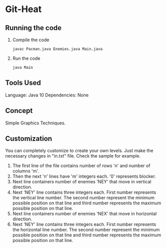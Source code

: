 # Git-Heat

## Running the code

1. Compile the code

    `
    javac Pacman.java Enemies.java Main.java
    `
2. Run the code

    `
    java Main
    `



## Tools Used

Language: Java 10
Dependencies: None

## Concept

Simple Graphics Techniques. 

## Customization

You can completely customize to create your own levels.
Just make the necessary changes in "in.txt" file. Check the sample for example.

1. The first line of the file contains number of rows 'n' and number of columns 'm'.
2. Then the next 'n' lines have 'm' integers each. '0' represents blocker.
3. Next line containers number of enemies 'NEY' that move in vertical direction.
4. Next 'NEY' line contains three integers each. First number represents the vertical line number. The second number represent the minimum possible position on that line and third number represents the maximum possible position on that line.
5. Next line containers number of enemies 'NEX' that move in horizontal direction.
6. Next 'NEY' line contains three integers each. First number represents the horizontal line number. The second number represent the minimum possible position on that line and third number represents the maximum possible position on that line.